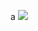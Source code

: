 a
<img src="https://cdn.discordapp.com/attachments/879051302267654185/883702419085754429/george.png" />
